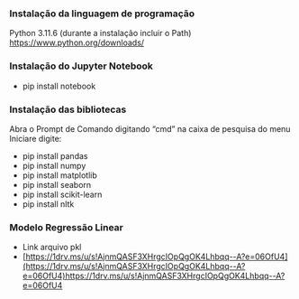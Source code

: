 ### Instalação da linguagem de programação

Python 3.11.6 (durante a instalação incluir o Path)
https://www.python.org/downloads/

### Instalação do Jupyter Notebook
* pip install notebook

### Instalação das bibliotecas
Abra o Prompt de Comando digitando “cmd” na caixa de pesquisa do menu Iniciare digite:

* pip install pandas
* pip install numpy
* pip install matplotlib
* pip install seaborn
* pip install scikit-learn
* pip install nltk

### Modelo Regressão Linear

* Link arquivo pkl
* [https://1drv.ms/u/s!AjnmQASF3XHrgcIOpQgOK4Lhbqq--A?e=06OfU4](https://1drv.ms/u/s!AjnmQASF3XHrgcIOpQgOK4Lhbqq--A?e=06OfU4)https://1drv.ms/u/s!AjnmQASF3XHrgcIOpQgOK4Lhbqq--A?e=06OfU4


